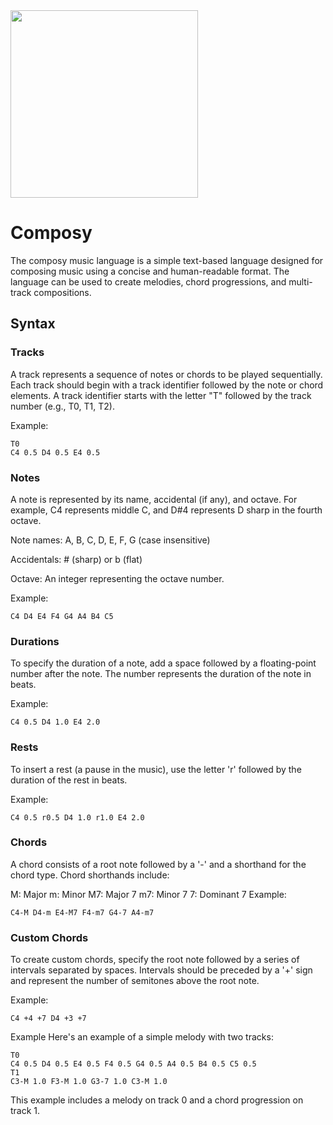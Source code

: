 
<img src="https://user-images.githubusercontent.com/13378695/231195958-f28fdaab-4b1b-4782-8369-f44b9584d060.png"  width="300" height="300">


# Composy
The composy music language is a simple text-based language designed for composing music using a concise and human-readable format. The language can be used to create melodies, chord progressions, and multi-track compositions.

## Syntax
### Tracks
A track represents a sequence of notes or chords to be played sequentially. Each track should begin with a track identifier followed by the note or chord elements. A track identifier starts with the letter "T" followed by the track number (e.g., T0, T1, T2).

Example:

```
T0
C4 0.5 D4 0.5 E4 0.5
```

### Notes
A note is represented by its name, accidental (if any), and octave. For example, C4 represents middle C, and D\#4 represents D sharp in the fourth octave.

Note names: A, B, C, D, E, F, G (case insensitive)

Accidentals: # (sharp) or b (flat)

Octave: An integer representing the octave number.

Example:

```
C4 D4 E4 F4 G4 A4 B4 C5
```

### Durations
To specify the duration of a note, add a space followed by a floating-point number after the note. The number represents the duration of the note in beats.

Example:

```
C4 0.5 D4 1.0 E4 2.0
```

### Rests
To insert a rest (a pause in the music), use the letter 'r' followed by the duration of the rest in beats.

Example:

```
C4 0.5 r0.5 D4 1.0 r1.0 E4 2.0
```
### Chords
A chord consists of a root note followed by a '-' and a shorthand for the chord type. Chord shorthands include:

M: Major
m: Minor
M7: Major 7
m7: Minor 7
7: Dominant 7
Example:

```
C4-M D4-m E4-M7 F4-m7 G4-7 A4-m7
```
### Custom Chords
To create custom chords, specify the root note followed by a series of intervals separated by spaces. Intervals should be preceded by a '+' sign and represent the number of semitones above the root note.

Example:

```
C4 +4 +7 D4 +3 +7
```
Example
Here's an example of a simple melody with two tracks:

```
T0
C4 0.5 D4 0.5 E4 0.5 F4 0.5 G4 0.5 A4 0.5 B4 0.5 C5 0.5
T1
C3-M 1.0 F3-M 1.0 G3-7 1.0 C3-M 1.0
```
This example includes a melody on track 0 and a chord progression on track 1.
